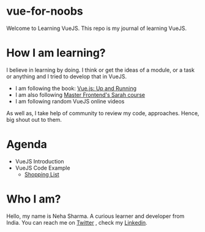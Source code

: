 # vue-for-noobs
Welcome to Learning VueJS. This repo is my journal of learning VueJS. 

# How I am learning?
I believe in learning by doing. I think or get the ideas of a module, or a task or anything and I tried to
develop that in VueJS.

- I am following the book: [Vue.js: Up and Running ](https://www.flipkart.com/vue-js-up-running/)
- I am also following [Master Frontend's Sarah course](https://frontendmasters.com/courses/vue/)
- I am following random VueJS online videos 

As well as, I take help of community to review my code, approaches. Hence, big shout out to them.

# Agenda

- VueJS Introduction
- VueJS Code Example
   - [Shopping List](/shoppingList)

# Who I am?
Hello, my name is Neha Sharma. A curious learner and developer from India.
You can reach me on [Twitter](https://twitter.com/hellonehha) , check my [Linkedin](https://www.linkedin.com/in/nehha/).
